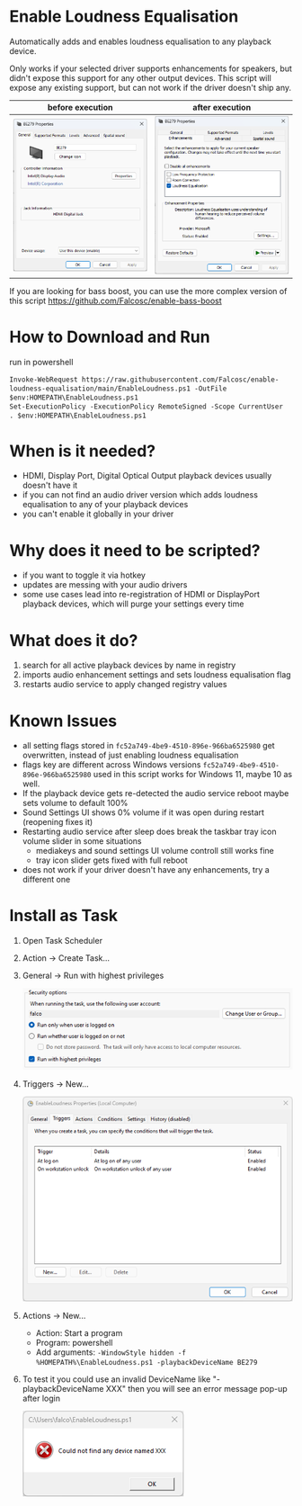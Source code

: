 # Enable Loudness Equalisation
Automatically adds and enables loudness equalisation to any playback device.

Only works if your selected driver supports enhancements for speakers, but didn't expose this support for any other output devices. This script will  expose any existing support, but can not work if the driver doesn't ship any.

| before execution | after execution |
| --------------- | -------------- |
| ![Enhancements Missing](EnhancementsMissing.png)  | ![Enhancements Added](EnhancementsAdded.png)  |

If you are looking for bass boost, you can use the more complex version of this script https://github.com/Falcosc/enable-bass-boost

# How to Download and Run
run in powershell
```
Invoke-WebRequest https://raw.githubusercontent.com/Falcosc/enable-loudness-equalisation/main/EnableLoudness.ps1 -OutFile $env:HOMEPATH\EnableLoudness.ps1
Set-ExecutionPolicy -ExecutionPolicy RemoteSigned -Scope CurrentUser
. $env:HOMEPATH\EnableLoudness.ps1
```
# When is it needed?
- HDMI, Display Port, Digital Optical Output playback devices usually doesn't have it
- if you can not find an audio driver version which adds loudness equalisation to any of your playback devices
- you can't enable it globally in your driver

# Why does it need to be scripted?
- if you want to toggle it via hotkey
- updates are messing with your audio drivers
- some use cases lead into re-registration of HDMI or DisplayPort playback devices, which will purge your settings every time

# What does it do?
1. search for all active playback devices by name in registry
1. imports audio enhancement settings and sets loudness equalisation flag
1. restarts audio service to apply changed registry values

# Known Issues
- all setting flags stored in `fc52a749-4be9-4510-896e-966ba6525980` get overwritten, instead of just enabling loudness equalisation
- flags key are different across Windows versions `fc52a749-4be9-4510-896e-966ba6525980` used in this script works for Windows 11, maybe 10 as well.
- If the playback device gets re-detected the audio service reboot maybe sets volume to default 100%
- Sound Settings UI shows 0% volume if it was open during restart (reopening fixes it)
- Restarting audio service after sleep does break the taskbar tray icon volume slider in some situations
    - mediakeys and sound settings UI volume controll still works fine
    - tray icon slider gets fixed with full reboot
- does not work if your driver doesn't have any enhancements, try a different one

# Install as Task
1. Open Task Scheduler
1. Action -> Create Task...
1. General -> Run with highest privileges
  
    ![Run with highest privileges](TaskAdmin.png)
1. Triggers -> New...
  
    ![Additional Triggers](TaskTrigger.png)
1. Actions -> New...
    - Action: Start a program
    - Program: powershell
    - Add arguments: `-WindowStyle hidden -f %HOMEPATH%\EnableLoudness.ps1 -playbackDeviceName BE279`
1. To test it you could use an invalid DeviceName like "-playbackDeviceName XXX" then you will see an error message pop-up after login
  
    ![Test Error](ErrorTest.png)
